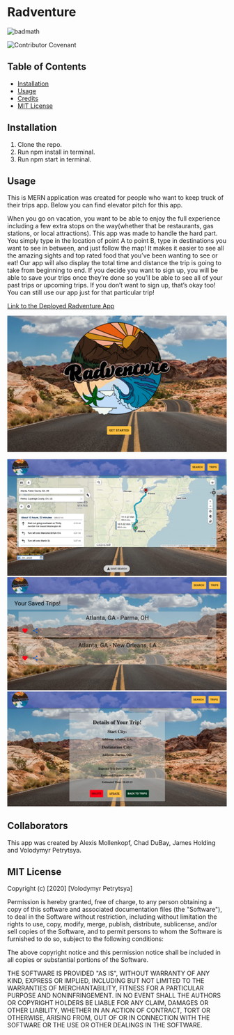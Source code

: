 # Radventure

![badmath](https://img.shields.io/badge/RADVENTURE-trip_planner_v1.0-green)

![Contributor Covenant](https://img.shields.io/badge/license-MIT-red)

## Table of Contents

* [Installation](#installation)
* [Usage](#usage)
* [Credits](#credits)
* [MIT License](#mit_license)

## Installation
1. Clone the repo.
2. Run npm install in terminal.
3. Run npm start in terminal.

## Usage

This is MERN application  was created for people who want to keep truck of their trips app. Below you can find elevator pitch for this app.

When you go on vacation, you want to be able to enjoy the full experience including a few extra stops on the way(whether that be restaurants, gas stations, or local attractions). This app was made to handle the hard part. You simply type in the location of point A to point B, type in destinations you want to see in between, and just follow the map! It makes it easier to see all the amazing sights and top rated food that you’ve been wanting to see or eat! Our app will also display the total time and distance the trip is going to take from beginning to end. If you decide you want to sign up, you will be able to save your trips once they’re done so you’ll be able to see all of your past trips or upcoming trips. If you don’t want to sign up, that’s okay too! You can still use our app just for that particular trip!


[Link to the Deployed Radventure App](https://radven.herokuapp.com/)



!["Homepage" page](client/src/images/homepage.png)

!["Search" page](client/src/images/search.png)
!["Saved trips" page](client/src/images/trips.png)
!["View one trip" page](client/src/images/details.png)



## Collaborators

This app was created by  Alexis Mollenkopf, Chad DuBay, James Holding and Volodymyr Petrytsya.

## MIT License 

Copyright (c) [2020] [Volodymyr Petrytsya]

Permission is hereby granted, free of charge, to any person obtaining a copy
of this software and associated documentation files (the "Software"), to deal
in the Software without restriction, including without limitation the rights
to use, copy, modify, merge, publish, distribute, sublicense, and/or sell
copies of the Software, and to permit persons to whom the Software is
furnished to do so, subject to the following conditions:

The above copyright notice and this permission notice shall be included in all
copies or substantial portions of the Software.

THE SOFTWARE IS PROVIDED "AS IS", WITHOUT WARRANTY OF ANY KIND, EXPRESS OR
IMPLIED, INCLUDING BUT NOT LIMITED TO THE WARRANTIES OF MERCHANTABILITY,
FITNESS FOR A PARTICULAR PURPOSE AND NONINFRINGEMENT. IN NO EVENT SHALL THE
AUTHORS OR COPYRIGHT HOLDERS BE LIABLE FOR ANY CLAIM, DAMAGES OR OTHER
LIABILITY, WHETHER IN AN ACTION OF CONTRACT, TORT OR OTHERWISE, ARISING FROM,
OUT OF OR IN CONNECTION WITH THE SOFTWARE OR THE USE OR OTHER DEALINGS IN THE
SOFTWARE.